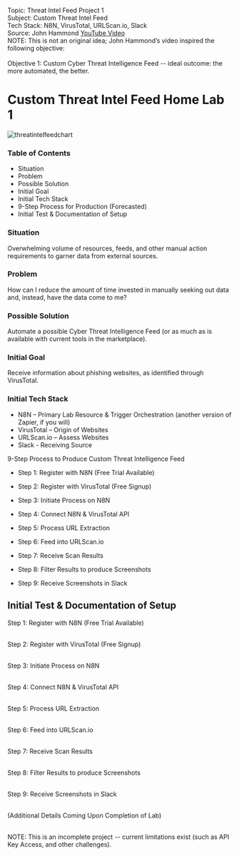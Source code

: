 Topic: Threat Intel Feed Project 1 <br />
Subject: Custom Threat Intel Feed <br />
Tech Stack: N8N, VirusTotal, URLScan.io, Slack <br />
Source: John Hammond [YouTube Video](https://youtu.be/p_kEuv31z1k?si=y_rJ-QakRXcM7NBY) <br />
NOTE: This is not an original idea; John Hammond’s video inspired the following objective: <br />
<br />
Objective 1: Custom Cyber Threat Intelligence Feed -- ideal outcome: the more automated, the better.

<h1>Custom Threat Intel Feed Home Lab 1</h1>

![threatintelfeedchart](https://github.com/reachchrisyoung/Threat-Intel-Feed-Project-1/assets/104402775/e63b2193-3f22-44ed-a3d4-8580da2f7041)

<h3>Table of Contents</h3>

+ Situation
+ Problem
+ Possible Solution
+ Initial Goal
+ Initial Tech Stack
+ 9-Step Process for Production (Forecasted)
+ Initial Test & Documentation of Setup

<h3>Situation</h3>

Overwhelming volume of resources, feeds, and other manual action requirements to garner data from external sources.

<h3>Problem</h3>

How can I reduce the amount of time invested in manually seeking out data and, instead, have the data come to me?

<h3>Possible Solution</h3>

Automate a possible Cyber Threat Intelligence Feed (or as much as is available with current tools in the marketplace).

<h3>Initial Goal</h3>

Receive information about phishing websites, as identified through VirusTotal.

<h3>Initial Tech Stack</h3>

+ N8N – Primary Lab Resource & Trigger Orchestration (another version of Zapier, if you will)
+ VirusTotal – Origin of Websites
+ URLScan.io – Assess Websites
+ Slack - Receiving Source

9-Step Process to Produce Custom Threat Intelligence Feed

+ Step 1: Register with N8N (Free Trial Available)

+ Step 2: Register with VirusTotal (Free Signup)

+ Step 3: Initiate Process on N8N

+ Step 4: Connect N8N & VirusTotal API

+ Step 5: Process URL Extraction

+ Step 6: Feed into URLScan.io 

+ Step 7: Receive Scan Results

+ Step 8: Filter Results to produce Screenshots

+ Step 9: Receive Screenshots in Slack

<h2>Initial Test & Documentation of Setup</h2>


Step 1: Register with N8N (Free Trial Available)<br />
<br />


Step 2: Register with VirusTotal (Free Signup)<br />
<br />


Step 3: Initiate Process on N8N<br />
<br />


Step 4: Connect N8N & VirusTotal API<br />
<br />


Step 5: Process URL Extraction<br />
<br />


Step 6: Feed into URLScan.io <br />
<br />


Step 7: Receive Scan Results<br />
<br />


Step 8: Filter Results to produce Screenshots<br />
<br />


Step 9: Receive Screenshots in Slack<br />
<br />

(Additional Details Coming Upon Completion of Lab)<br />
<br />

NOTE: This is an incomplete project -- current limitations exist (such as API Key Access, and other challenges).<br />
<br />








